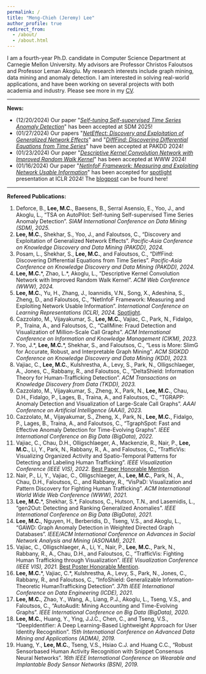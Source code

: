 ```yaml
---
permalink: /
title: "Meng-Chieh (Jeremy) Lee"
author_profile: true
redirect_from: 
  - /about/
  - /about.html
---
```


I am a fourth-year Ph.D. candidate in Computer Science Department at Carnegie Mellon University.
My advisors are Professor Christos Faloutsos and Professor Leman Akoglu.
My research interests include graph mining, data mining and anomaly detection.
I am interested in solving real-world applications, and have been working on several projects with both academia and industry.
Please see more in my [CV](https://mengchillee.github.io/files/CV.pdf).

---
**News:**
- (12/20/2024) Our paper "[_Self-tuning Self-supervised Time Series Anomaly Detection_](https://arxiv.org/abs/2404.02865)" has been accepted at SDM 2025!
- (01/27/2024) Our papers "[_NetEffect: Discovery and Exploitation of Generalized Network Effects_](https://arxiv.org/abs/2301.00270)" and "[_DiffFind: Discovering Differential Equations from Time Series_](https://link.springer.com/chapter/10.1007/978-981-97-2266-2_14)" have been accepted at PAKDD 2024!
- (01/23/2024) Our paper "[_Descriptive Kernel Convolution Network with Improved Random Walk Kernel_](https://arxiv.org/abs/2402.06087)" has been accepted at WWW 2024!
- (01/16/2024) Our paper "[_NetInfoF Framework: Measuring and Exploiting Network Usable Information_](https://arxiv.org/abs/2402.07999)" has been accepted for <ins>spotlight</ins> presentation at ICLR 2024! The [blogpost](https://www.cs.cmu.edu/~csd-phd-blog/2024/network-usable-information/) can be found here!

---
**Refereed Publications:**
1. Deforce, B., **Lee, M.C.**, Baesens, B., Serral Asensio, E., Yoo, J., and Akoglu, L., “TSA on AutoPilot: Self-tuning Self-supervised Time Series Anomaly Detection”. _SIAM International Conference on Data Mining (SDM), 2025._
2. **Lee, M.C.**, Shekhar, S., Yoo, J., and Faloutsos, C., “Discovery and Exploitation of Generalized Network Effects”. _Pacific-Asia Conference on Knowledge Discovery and Data Mining (PAKDD), 2024._
3. Posam, L., Shekhar, S., **Lee, M.C.**, and Faloutsos, C., “DiffFind: Discovering Differential Equations from Time Series”. _Pacific-Asia Conference on Knowledge Discovery and Data Mining (PAKDD), 2024._
4. **Lee, M.C.**\*, Zhao, L.\*, Akoglu, L., “Descriptive Kernel Convolution Network with Improved Random Walk Kernel”. _ACM Web Conference (WWW), 2024._
5. **Lee, M.C.**, Yu, H., Zhang, J., Ioannidis, V.N., Song, X., Adeshina, S., Zheng, D., and Faloutsos, C., “NetInfoF Framework: Measuring and Exploiting Network Usable Information”. _International Conference on Learning Representations (ICLR), 2024._ <ins>Spotlight</ins>.
6. Cazzolato, M., Vijayakumar, S., **Lee, M.C.**, Vajiac, C., Park, N., Fidalgo, P., Traina, A., and Faloutsos, C., “CallMine: Fraud Detection and Visualization of Million-Scale Call Graphs”. _ACM International Conference on Information and Knowledge Management (CIKM), 2023._
7. Yoo, J.\*, **Lee, M.C.**\*, Shekhar, S., and Faloutsos, C., “Less is More: SlimG for Accurate, Robust, and Interpretable Graph Mining”. _ACM SIGKDD Conference on Knowledge Discovery and Data Mining (KDD), 2023._
8. Vajiac, C., **Lee, M.C.**, Kulshrestha, A., Levy, S., Park, N., Olligschlaeger, A., Jones, C., Rabbany, R., and Faloutsos, C., “DeltaShield: Information Theory for Human-Trafficking Detection”. _ACM Transactions on Knowledge Discovery from Data (TKDD), 2023._
9. Cazzolato, M., Vijayakumar, S., Zheng, X., Park, N., **Lee, M.C.**, Chau, D.H., Fidalgo, P., Lages, B., Traina, A., and Faloutsos, C., “TGRAPP: Anomaly Detection and Visualization of Large-Scale Call Graphs”. _AAAI Conference on Artificial Intelligence (AAAI), 2023._
10. Cazzolato, M., Vijayakumar, S., Zheng, X., Park, N., **Lee, M.C.**, Fidalgo, P., Lages, B., Traina, A., and Faloutsos, C., “TgraphSpot: Fast and Effective Anomaly Detection for Time-Evolving Graphs”. _IEEE International Conference on Big Data (BigData), 2022._
11. Vajiac, C., Chau, D.H., Olligschlaeger, A., Mackenzie, R., Nair, P., **Lee, M.C.**, Li, Y., Park, N., Rabbany, R., A., and Faloutsos, C., “TrafficVis: Visualizing Organized Activity and Spatio-Temporal Patterns for Detecting and Labeling Human Trafficking”. _IEEE Visualization Conference (IEEE VIS), 2022._ <ins>Best Paper Honorable Mention</ins>.
12. Nair, P., Li, Y., Vajiac, C., Olligschlaeger, A., **Lee, M.C.**, Park, N., A., Chau, D.H., Faloutsos, C., and Rabbany, R., “VisPaD: Visualization and Pattern Discovery for Fighting Human Trafficking”. _ACM International World Wide Web Conference (WWW), 2021._
13. **Lee, M.C.**\*, Shekhar, S.\*, Faloutsos, C., Hutson, T.N., and Lasemidis, L., “gen2Out: Detecting and Ranking Generalized Anomalies”. _IEEE International Conference on Big Data (BigData), 2021._
14. **Lee, M.C.**, Nguyen, H., Berberidis, D., Tseng, V.S., and Akoglu, L., “GAWD: Graph Anomaly Detection in Weighted Directed Graph Databases”. _IEEE/ACM International Conference on Advances in Social Network Analysis and Mining (ASONAM), 2021._
15. Vajiac, C., Olligschlaeger, A., Li, Y., Nair, P., **Lee, M.C.**, Park, N., Rabbany, R., A., Chau, D.H., and Faloutsos, C., “TrafficVis: Fighting Human Trafficking through Visualization”. _IEEE Visualization Conference (IEEE VIS), 2021._ <ins>Best Poster Honorable Mention</ins>.
16. **Lee, M.C.**\*, Vajiac, C.\*, Kulshrestha, A., Levy, S., Park, N., Jones, C., Rabbany, R., and Faloutsos, C., “InfoShield: Generalizable Information-Theoretic HumanTrafficking Detection”. _37th IEEE International Conference on Data Engineering (ICDE), 2021._
17. **Lee, M.C.**, Zhao, Y., Wang, A., Liang, P.J., Akoglu, L., Tseng, V.S., and Faloutsos, C., “AutoAudit: Mining Accounting and Time-Evolving Graphs”. _IEEE International Conference on Big Data (BigData), 2020._
18. **Lee, M.C.**, Huang, Y., Ying, J.J.C., Chen, C., and Tseng, V.S., “DeepIdentifier: A Deep Learning-Based Lightweight Approach for User Identity Recognition”. _15th International Conference on Advanced Data Mining and Applications (ADMA), 2019._
19. Huang, Y., **Lee, M.C.**, Tseng, V.S., Hsiao C.J. and Huang C.C., “Robust Sensorbased Human Activity Recognition with Snippet Consensus Neural Networks”. _16th IEEE International Conference on Wearable and Implantable Body Sensor Networks (BSN), 2019._
